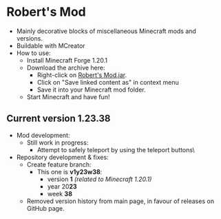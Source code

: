 # Robert's Mod

- Mainly decorative blocks of miscellaneous Minecraft mods and versions.
- Buildable with MCreator
- How to use:
  - Install Minecraft Forge 1.20.1
  - Download the archive here:
    - Right-click on [Robert's Mod.jar](https://github.com/DerRobert-28/RobertsMod/blob/master/Robert's%20Mod.jar).
    - Click on "Save linked content as" in context menu
    - Save it into your Minecraft mod folder.
  - Start Minecraft and have fun!

## Current version 1.23.38

- Mod development:
  - Still work in progress:
    - Attempt to safely teleport by using the teleport buttons\
- Repository development & fixes:
  - Create feature branch:
    - This one is **v1y23w38**:
      - version **1** *(related to Minecraft 1.20.1)*
      - year 20**23**
      - week **38**
  - Removed version history from main page,
    in favour of releases on GitHub page.
